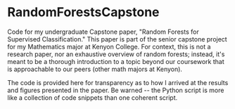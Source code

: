 # RandomForestsCapstone

Code for my undergraduate Capstone paper, "Random Forests for Supervised Classification." This paper is part of the senior capstone project for my Mathematics major at Kenyon College. For context, this is not a research paper, nor an exhaustive overview of random forests; instead, it's meant to be a thorough introduction to a topic beyond our coursework that is approachable to our peers (other math majors at Kenyon).

The code is provided here for transparency as to how I arrived at the results and figures presented in the paper. Be warned -- the Python script is more like a collection of code snippets than one coherent script.
